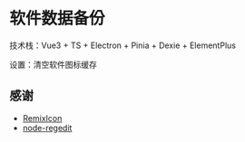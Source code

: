 # 软件数据备份

技术栈：Vue3 + TS + Electron + Pinia + Dexie + ElementPlus


设置：清空软件图标缓存

## 感谢

- [RemixIcon](https://github.com/Remix-Design/RemixIcon)
- [node-regedit](https://github.com/kessler/node-regedit)
